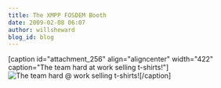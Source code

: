 ```yaml
---
title: The XMPP FOSDEM Booth
date: 2009-02-08 06:07
author: willsheward
blog_id: blog
---
```


[caption id="attachment\_256" align="aligncenter" width="422" caption="The team hard at work selling t-shirts!"]![The team hard @ work selling t-shirts!](http://stage.xmpp.org/wp-content/uploads/2009/02/6.jpg "The team hard @ work selling t-shirts!")[/caption]
